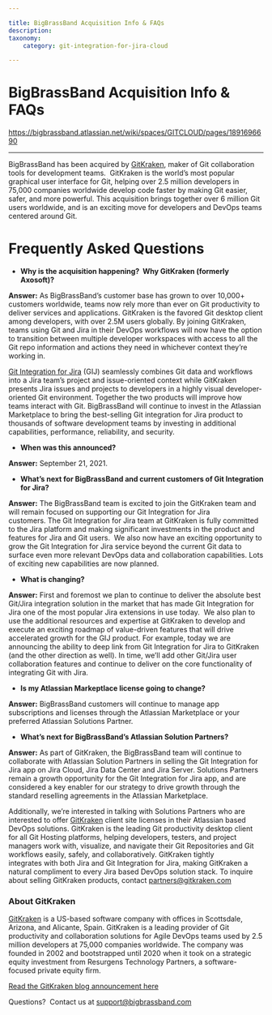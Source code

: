 ```yaml
---

title: BigBrassBand Acquisition Info & FAQs
description:
taxonomy:
    category: git-integration-for-jira-cloud

---
```


# BigBrassBand Acquisition Info & FAQs

<https://bigbrassband.atlassian.net/wiki/spaces/GITCLOUD/pages/1891696690>

* * *

BigBrassBand has been acquired by [GitKraken](https://www.gitkraken.com), maker of Git collaboration tools for development teams.  GitKraken is the world’s most popular graphical user interface for Git, helping over 2.5 million developers in 75,000 companies worldwide develop code faster by making Git easier, safer, and more powerful. This acquisition brings together over 6 million Git users worldwide, and is an exciting move for developers and DevOps teams centered around Git. 

# **Frequently Asked Questions**

*   **Why is the acquisition happening?  Why GitKraken (formerly Axosoft)?**
    

**Answer:** As BigBrassBand’s customer base has grown to over 10,000+ customers worldwide, teams now rely more than ever on Git productivity to deliver services and applications. GitKraken is the favored Git desktop client among developers, with over 2.5M users globally. By joining GitKraken, teams using Git and Jira in their DevOps workflows will now have the option to transition between multiple developer workspaces with access to all the Git repo information and actions they need in whichever context they’re working in.

[Git Integration for Jira](https://marketplace.atlassian.com/apps/4984/git-integration-for-jira?hosting=cloud&tab=overview) (GIJ) seamlessly combines Git data and workflows into a Jira team’s project and issue-oriented context while GitKraken presents Jira issues and projects to developers in a highly visual developer-oriented Git environment. Together the two products will improve how teams interact with Git. BigBrassBand will continue to invest in the Atlassian Marketplace to bring the best-selling Git integration for Jira product to thousands of software development teams by investing in additional capabilities, performance, reliability, and security.

*   **When was this announced?**
    

**Answer:** September 21, 2021.

*   **What’s next for BigBrassBand and current customers of Git Integration for Jira?**
    

**Answer:** The BigBrassBand team is excited to join the GitKraken team and will remain focused on supporting our Git Integration for Jira customers. The Git Integration for Jira team at GitKraken is fully committed to the Jira platform and making significant investments in the product and features for Jira and Git users.  We also now have an exciting opportunity to grow the Git Integration for Jira service beyond the current Git data to surface even more relevant DevOps data and collaboration capabilities. Lots of exciting new capabilities are now planned. 

*   **What is changing?**
    

**Answer:** First and foremost we plan to continue to deliver the absolute best Git/Jira integration solution in the market that has made Git Integration for Jira one of the most popular Jira extensions in use today.  We also plan to use the additional resources and expertise at GitKraken to develop and execute an exciting roadmap of value-driven features that will drive accelerated growth for the GIJ product. For example, today we are announcing the ability to deep link from Git Integration for Jira to GitKraken (and the other direction as well). In time, we’ll add other Git/Jira user collaboration features and continue to deliver on the core functionality of integrating Git with Jira.

*   **Is my Atlassian Markeptlace license going to change?**
    

**Answer:** BigBrassBand customers will continue to manage app subscriptions and licenses through the Atlassian Marketplace or your preferred Atlassian Solutions Partner.  

*   **What’s next for BigBrassBand’s Atlassian Solution Partners?**
    

**Answer:** As part of GitKraken, the BigBrassBand team will continue to collaborate with Atlassian Solution Partners in selling the Git Integration for Jira app on Jira Cloud, Jira Data Center and Jira Server. Solutions Partners remain a growth opportunity for the Git Integration for Jira app, and are considered a key enabler for our strategy to drive growth through the standard reselling agreements in the Atlassian Marketplace.

Additionally, we’re interested in talking with Solutions Partners who are interested to offer [GitKraken](https://www.gitkraken.com) client site licenses in their Atlassian based DevOps solutions. GitKraken is the leading Git productivity desktop client for all Git Hosting platforms, helping developers, testers, and project managers work with, visualize, and navigate their Git Repositories and Git workflows easily, safely, and collaboratively. GitKraken tightly integrates with both Jira and Git Integration for Jira, making GitKraken a natural compliment to every Jira based DevOps solution stack. To inquire about selling GitKraken products, contact [partners@gitkraken.com](https://mailto:partners@gitkraken.com/)

### **About GitKraken**

[GitKraken](https://www.gitkraken.com/) is a US-based software company with offices in Scottsdale, Arizona, and Alicante, Spain. GitKraken is a leading provider of Git productivity and collaboration solutions for Agile DevOps teams used by 2.5 million developers at 75,000 companies worldwide. The company was founded in 2002 and bootstrapped until 2020 when it took on a strategic equity investment from Resurgens Technology Partners, a software-focused private equity firm.

[Read the GitKraken blog announcement here](https://www.gitkraken.com/blog/gitkraken-acquires-git-integration-jira-bigbrassband)

Questions?  Contact us at [support@bigbrassband.com](mailto:support@bigbrassband.com)